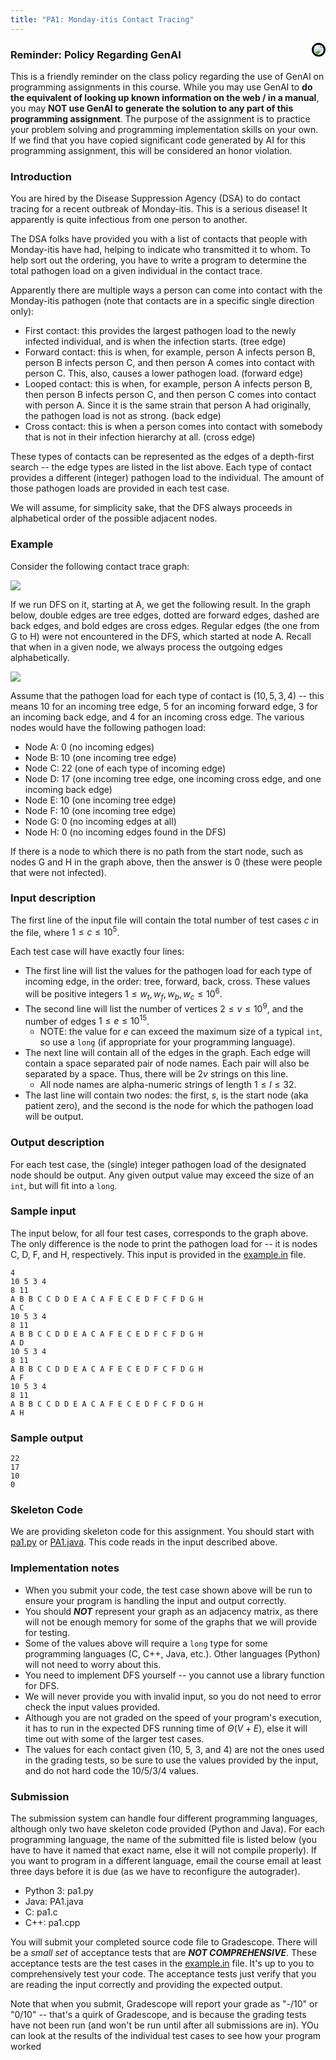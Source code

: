 ```yaml
---
title: "PA1: Monday-itis Contact Tracing"
---
```


<img src="https://www.lovethispic.com/uploaded_images/107975-Monday-Itis.jpg" style="float:right;max-width:40vw;border-radius:40px;margin-left:10px;border:3px solid black">

### Reminder: Policy Regarding GenAI

This is a friendly reminder on the class policy regarding the use of GenAI on programming assignments in this course. While you may use GenAI to **do the equivalent of looking up known information on the web / in a manual**, you may **NOT use GenAI to generate the solution to any part of this programming assignment**. The purpose of the assignment is to practice your problem solving and programming implementation skills on your own. If we find that you have copied significant code generated by AI for this programming assignment, this will be considered an honor violation.


### Introduction

You are hired by the Disease Suppression Agency (DSA) to do contact tracing for a recent outbreak of Monday-itis.  This is a serious disease!  It apparently is quite infectious from one person to another.

The DSA folks have provided you with a list of contacts that people with Monday-itis have had, helping to indicate who transmitted it to whom. To help sort out the ordering, you have to write a program to determine the total pathogen load on a given individual in the contact trace.

Apparently there are multiple ways a person can come into contact with the Monday-itis pathogen (note that contacts are in a specific single direction only):

- First contact: this provides the largest pathogen load to the newly infected individual, and is when the infection starts. (tree edge)
- Forward contact: this is when, for example, person A infects person B, person B infects person C, and then person A comes into contact with person C.  This, also, causes a lower pathogen load. (forward edge)
- Looped contact: this is when, for example, person A infects person B, then person B infects person C, and then person C comes into contact with person A.  Since it is the same strain that person A had originally, the pathogen load is not as strong.  (back edge)
- Cross contact: this is when a person comes into contact with somebody that is not in their infection hierarchy at all.  (cross edge)

These types of contacts can be represented as the edges of a depth-first search -- the edge types are listed in the list above.  Each type of contact provides a different (integer) pathogen load to the individual.  The amount of those pathogen loads are provided in each test case.

We will assume, for simplicity sake, that the DFS always proceeds in alphabetical order of the possible adjacent nodes.

### Example

Consider the following contact trace graph:

![](pa1.dot.svg)

If we run DFS on it, starting at A, we get the following result.  In the graph below, double edges are tree edges, dotted are forward edges, dashed are back edges, and bold edges are cross edges.  Regular edges (the one from G to H) were not encountered in the DFS, which started at node A.  Recall that when in a given node, we always process the outgoing edges alphabetically.

![](pa1.dot.2.svg)


Assume that the pathogen load for each type of contact is $(10,5,3,4)$ -- this means 10 for an incoming tree edge, 5 for an incoming forward edge, 3 for an incoming back edge, and 4 for an incoming cross edge.  The various nodes would have the following pathogen load:

- Node A: 0 (no incoming edges)
- Node B: 10 (one incoming tree edge)
- Node C: 22 (one of each type of incoming edge)
- Node D: 17 (one incoming tree edge, one incoming cross edge, and one incoming back edge)
- Node E: 10 (one incoming tree edge)
- Node F: 10 (one incoming tree edge)
- Node G: 0 (no incoming edges at all)
- Node H: 0 (no incoming edges found in the DFS)

If there is a node to which there is no path from the start node, such as nodes G and H in the graph above, then the answer is 0 (these were people that were not infected).

### Input description

The first line of the input file will contain the total number of test cases $c$ in the file, where $1 \le c \le 10^5$.

Each test case will have exactly four lines:

- The first line will list the values for the pathogen load for each type of incoming edge, in the order: tree, forward, back, cross.  These values will be positive integers $1 \le w_t,w_f,w_b,w_c \le 10^6$.
- The second line will list the number of vertices $2 \le v \le 10^9$, and the number of edges $1 \le e \le 10^{15}$.  
	- NOTE: the value for $e$ can exceed the maximum size of a typical `int`, so use a `long` (if appropriate for your programming language).
- The next line will contain all of the edges in the graph.  Each edge will contain a space separated pair of node names.  Each pair will also be separated by a space.  Thus, there will be $2v$ strings on this line.
	- All node names are alpha-numeric strings of length $1 \le l \le 32$.
- The last line will contain two nodes: the first, $s$, is the start node (aka patient zero), and the second is the node for which the pathogen load will be output.

### Output description

For each test case, the (single) integer pathogen load of the designated node should be output.  Any given output value may exceed the size of an `int`, but will fit into a `long`.

### Sample input

The input below, for all four test cases, corresponds to the graph above.  The only difference is the node to print the pathogen load for -- it is nodes C, D, F, and H, respectively.  This input is provided in the [example.in](example.in) file.

```
4
10 5 3 4
8 11
A B B C C D D E A C A F E C E D F C F D G H
A C
10 5 3 4
8 11
A B B C C D D E A C A F E C E D F C F D G H
A D
10 5 3 4
8 11
A B B C C D D E A C A F E C E D F C F D G H
A F
10 5 3 4
8 11
A B B C C D D E A C A F E C E D F C F D G H
A H
```

### Sample output

```
22
17
10
0
```

### Skeleton Code

We are providing skeleton code for this assignment.  You should start with [pa1.py](pa1.py.html) or [PA1.java](PA1.java.html).  This code reads in the input described above.

### Implementation notes

- When you submit your code, the test case shown above will be run to ensure your program is handling the input and output correctly.
- You should ***NOT*** represent your graph as an adjacency matrix, as there will not be enough memory for some of the graphs that we will provide for testing.
- Some of the values above will require a `long` type for some programming languages (C, C++, Java, etc.).  Other languages (Python) will not need to worry about this.
- You need to implement DFS yourself -- you cannot use a library function for DFS.
- We will never provide you with invalid input, so you do not need to error check the input values provided.
- Although you are not graded on the speed of your program's execution, it has to run in the expected DFS running time of $\Theta(V+E)$, else it will time out with some of the larger test cases.
- The values for each contact given (10, 5, 3, and 4) are not the ones used in the grading tests, so be sure to use the values provided by the input, and do not hard code the 10/5/3/4 values.

### Submission

The submission system can handle four different programming languages, although only two have skeleton code provided (Python and Java).  For each programming language, the name of the submitted file is listed below (you have to have it named that exact name, else it will not compile properly).  If you want to program in a different language, email the course email at least three days before it is due (as we have to reconfigure the autograder).

- Python 3: pa1.py
- Java: PA1.java
- C: pa1.c
- C++: pa1.cpp

You will submit your completed source code file to Gradescope.  There will be a *small set* of acceptance tests that are ***NOT COMPREHENSIVE***.  These acceptance tests are the test cases in the [example.in](example.in) file.  It's up to you to comprehensively test your code.  The acceptance tests just verify that you are reading the input correctly and providing the expected output.

Note that when you submit, Gradescope will report your grade as "-/10" or "0/10" -- that's a quirk of Gradescope, and is because the grading tests have not been run (and won't be run until after all submissions are in).  YOu can look at the results of the individual test cases to see how your program worked
